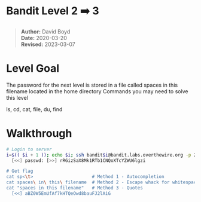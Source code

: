 # Bandit Level 2 :arrow_right: 3

> **Author:** David Boyd<br>
> **Date:** 2020-03-20<br>
> **Revised:** 2023-03-07

# Level Goal

The password for the next level is stored in a file called spaces in this
filename located in the home directory
Commands you may need to solve this level

ls, cd, cat, file, du, find

# Walkthrough

``` bash
# Login to server
i=$(( $i + 1 )); echo $i; ssh bandit$i@bandit.labs.overthewire.org -p 2220
  [<<] passwd: [>>] rRGizSaX8Mk1RTb1CNQoXTcYZWU6lgzi

# Get flag
cat sp<\t>                      # Method 1 - Autocompletion
cat spaces\ in\ this\ filename  # Method 2 - Escape whack for whitespaces
cat "spaces in this filename"   # Method 3 - Quotes
  [<<] aBZ0W5EmUfAf7kHTQeOwd8bauFJ2lAiG
```
